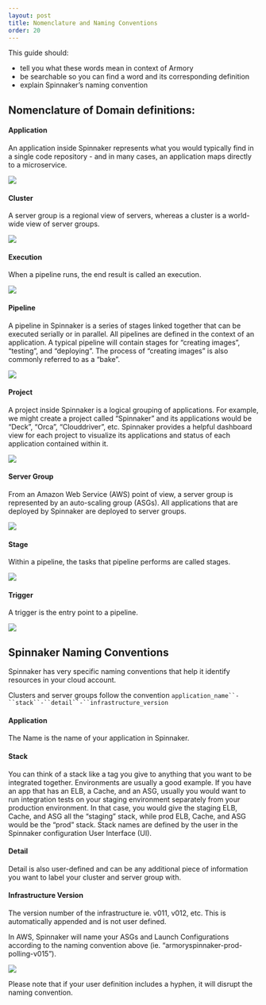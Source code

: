 ```yaml
---
layout: post
title: Nomenclature and Naming Conventions
order: 20
---
```


This guide should:

- tell you what these words mean in context of Armory
- be searchable so you can find a word and its corresponding definition
- explain Spinnaker’s naming convention


## Nomenclature of Domain definitions:

#### Application
An application inside Spinnaker represents what you would typically find in a single code repository - and in many cases, an application maps directly to a microservice.

![](https://d1ax1i5f2y3x71.cloudfront.net/items/3N0l3U0F2z3j1z202j17/Image%202017-03-24%20at%203.07.57%20PM.png)

#### Cluster
A server group is a regional view of servers, whereas a cluster is a world-wide view of server groups. 

![](https://d1ax1i5f2y3x71.cloudfront.net/items/1u2q3W3U3v3t1J0x3o1S/Image%202017-03-24%20at%203.05.04%20PM.png)

#### Execution
When a pipeline runs, the end result is called an execution. 

![](https://d1ax1i5f2y3x71.cloudfront.net/items/1h2V1U0n0h3D2D1X2T0c/Image%202017-03-24%20at%203.06.50%20PM.png)

#### Pipeline
A pipeline in Spinnaker is a series of stages linked together that can be executed serially or in parallel. All pipelines are defined in the context of an application. A typical pipeline will contain stages for “creating images”, “testing”, and “deploying”. The process of “creating images” is also commonly referred to as a “bake”.

![](https://d1ax1i5f2y3x71.cloudfront.net/items/2q0K2x0m31273u023H0Y/Image%202017-03-24%20at%203.06.29%20PM.png)

#### Project
A project inside Spinnaker is a logical grouping of applications. For example, we might create a project called “Spinnaker” and its applications would be “Deck”, “Orca”, “Clouddriver”, etc. Spinnaker provides a helpful dashboard view for each project to visualize its applications and status of each application contained within it.

![](https://d1ax1i5f2y3x71.cloudfront.net/items/1s2Z330i3v033f1u2u35/Image%202017-03-24%20at%203.08.23%20PM.png)

#### Server Group
From an Amazon Web Service (AWS) point of view, a server group is represented by an auto-scaling group (ASGs). All applications that are deployed by Spinnaker are deployed to server groups. 

![](https://d1ax1i5f2y3x71.cloudfront.net/items/1u2q3W3U3v3t1J0x3o1S/Image%202017-03-24%20at%203.05.04%20PM.png)

#### Stage
Within a pipeline, the tasks that pipeline performs are called stages.

![](https://d1ax1i5f2y3x71.cloudfront.net/items/2q0K2x0m31273u023H0Y/Image%202017-03-24%20at%203.06.29%20PM.png)

#### Trigger
A trigger is the entry point to a pipeline. 

![](https://d1ax1i5f2y3x71.cloudfront.net/items/2q0K2x0m31273u023H0Y/Image%202017-03-24%20at%203.06.29%20PM.png)


## Spinnaker Naming Conventions

Spinnaker has very specific naming conventions that help it identify resources in your cloud account. 

Clusters and server groups follow the convention `application_name``-``stack``-``detail``-``infrastructure_version`  


#### Application 
The Name is the name of your application in Spinnaker.

#### Stack
You can think of a stack like a tag you give to anything that you want to be integrated together. Environments are usually a good example. If you have an app that has an ELB, a Cache, and an ASG, usually you would want to run integration tests on your staging environment separately from your production environment. In that case, you would give the staging ELB, Cache, and ASG all the “staging” stack, while prod ELB, Cache, and ASG would be the “prod” stack. Stack names are defined by the user in the Spinnaker configuration User Interface (UI).

#### Detail 
Detail is also user-defined and can be any additional piece of information you want to label your cluster and server group with.

#### Infrastructure Version
The version number of the infrastructure ie. v011, v012, etc. This is automatically appended and is not user defined. 

In AWS, Spinnaker will name your ASGs and Launch Configurations according to the naming convention above (ie. “armoryspinnaker-prod-polling-v015”). 

![](https://d1ax1i5f2y3x71.cloudfront.net/items/3l332i3p3B1L1T0t0E2j/Image%202017-03-24%20at%203.10.53%20PM.png)

Please note that if your user definition includes a hyphen, it will disrupt the naming convention. 
